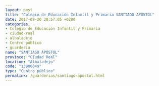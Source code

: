 ```yaml
---
layout: post
title: "Colegio de Educación Infantil y Primaria SANTIAGO APÓSTOL"
date: 2017-09-20 20:57:05 +0200
categories:
- Colegio de Educación Infantil y Primaria
- ciudad-real
- albaladejo
- Centro público
- guarderia
name: "SANTIAGO APÓSTOL"
province: "Ciudad Real"
location: "Albaladejo"
code: "13000049"
type: "Centro público"
permalink: /guarderias/santiago-apostol.html
---
```

